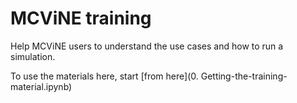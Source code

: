 # MCViNE training

Help MCViNE users to understand the use cases and how to run a simulation.

To use the materials here, start [from here](0. Getting-the-training-material.ipynb)
